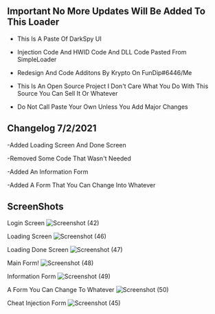 Important No More Updates Will Be Added To This Loader 
------------------------------------------------------------------------------------------------------------
- This Is A Paste Of DarkSpy UI 

- Injection Code And HWID Code And DLL Code Pasted From SimpleLoader 

- Redesign And Code Additons By Krypto On FunDip#6446/Me                                                   

- This Is An Open Source Project I Don't Care What You Do With This Source You Can Sell It Or Whatever     

- Do Not Call Paste Your Own Unless You Add Major Changes                                          

Changelog 7/2/2021
-------------------------------------------------------------------------------------------------------------
-Added Loading Screen And Done Screen 

-Removed Some Code That Wasn't Needed

-Added An Information Form

-Added A Form That You Can Change Into Whatever

ScreenShots
-------------------------------------------------------------------------------------------------------------
Login Screen 
![Screenshot (42)](https://user-images.githubusercontent.com/83477843/124200817-199d9880-da8b-11eb-8a35-59c1d1396603.png)


Loading Screen
![Screenshot (46)](https://user-images.githubusercontent.com/83477843/124206048-60918b00-da97-11eb-80be-a2fe100779fe.png)


Loading Done Screen
![Screenshot (47)](https://user-images.githubusercontent.com/83477843/124206070-6a1af300-da97-11eb-8ce6-edcfd278d4ce.png)


Main Form!
![Screenshot (48)](https://user-images.githubusercontent.com/83477843/124212112-39d95180-daa3-11eb-9203-2c5083aa176f.png)


Information Form
![Screenshot (49)](https://user-images.githubusercontent.com/83477843/124212141-48c00400-daa3-11eb-845f-b3fc2a7ec819.png)


A Form You Can Change To Whatever
![Screenshot (50)](https://user-images.githubusercontent.com/83477843/124212167-57a6b680-daa3-11eb-897e-f8ba72cb47cd.png)



Cheat Injection Form
![Screenshot (45)](https://user-images.githubusercontent.com/83477843/124200927-6a14f600-da8b-11eb-9295-5ca31cf67270.png)

